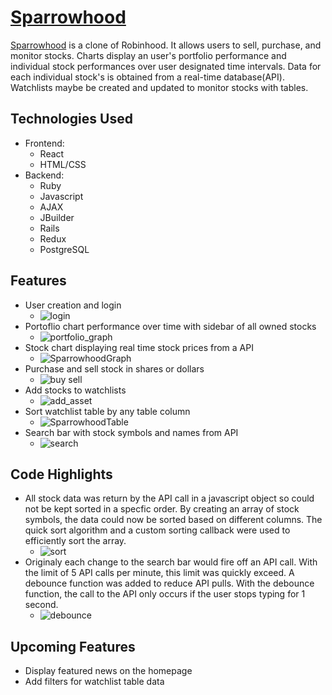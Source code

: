 # [Sparrowhood](https://sparrowhood.herokuapp.com/#/)

 
 
[Sparrowhood](https://sparrowhood.herokuapp.com/#/) is a clone of Robinhood. It allows users to sell, purchase, and monitor stocks. Charts display an user's portfolio performance and individual stock performances over user designated time intervals. Data for each individual stock's is obtained from a real-time database(API). Watchlists maybe be created and updated to monitor stocks with tables.

 
 
 ## Technologies Used
   * Frontend:
     * React
     * HTML/CSS
   * Backend: 
     * Ruby
     * Javascript
     * AJAX
     * JBuilder
     * Rails
     * Redux
     * PostgreSQL
   
## Features
  * User creation and login
    * ![login](https://user-images.githubusercontent.com/82133627/152612668-a1c90e8c-9e1f-4efa-a35c-600775e81766.gif)
  * Portoflio chart performance over time with sidebar of all owned stocks
    * ![portfolio_graph](https://user-images.githubusercontent.com/82133627/152612672-c3607815-2d08-4d5a-aed3-d2de92852ca0.gif)
  * Stock chart displaying real time stock prices from a API
    * ![SparrowhoodGraph](https://user-images.githubusercontent.com/82133627/152574195-76429be6-d24b-42f6-8a46-813d00c3faeb.gif)
  * Purchase and sell stock in shares or dollars
    * ![buy sell](https://user-images.githubusercontent.com/82133627/152612666-f19694b6-6fdd-48aa-92ae-8472b438c5f2.gif)
  * Add stocks to watchlists
    * ![add_asset](https://user-images.githubusercontent.com/82133627/152613031-2c5d90fe-4068-4c62-8563-2b1557c1f5a4.gif)
  * Sort watchlist table by any table column
    * ![SparrowhoodTable](https://user-images.githubusercontent.com/82133627/152574206-579f1390-811d-46bd-a027-1599cda9ad58.gif)
  * Search bar with stock symbols and names from API
    * ![search](https://user-images.githubusercontent.com/82133627/152612673-4db83667-310b-466b-b70f-4324ddb3b591.gif)
 
## Code Highlights
  * All stock data was return by the API call in a javascript object so could not be kept sorted in a specfic order. By creating an array of stock symbols, the data could now be sorted based on different columns. The quick sort algorithm and a custom sorting callback were used to efficiently sort the array.
    * ![sort](https://user-images.githubusercontent.com/82133627/152614031-75673645-b59f-4636-bf65-482f09dd296a.png)
  * Originaly each change to the search bar would fire off an API call. With the limit of 5 API calls per minute, this limit was quickly exceed. A debounce function was added to reduce API pulls. With the debounce function, the call to the API only occurs if the user stops typing for 1 second.
    * ![debounce](https://user-images.githubusercontent.com/82133627/152614028-2743dcbe-69bf-41ee-aac2-6d0bfea18cb4.png)

 
 ## Upcoming Features
   * Display featured news on the homepage
   * Add filters for watchlist table data







